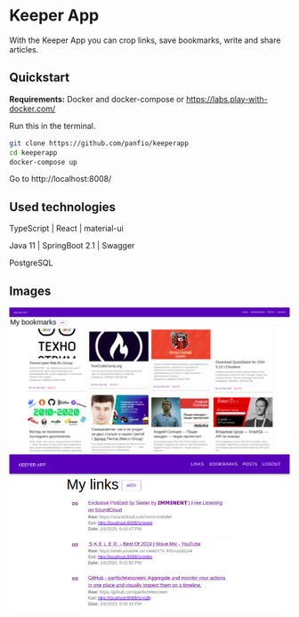 # Keeper App

With the Keeper App you can crop links, save bookmarks, write and share articles.

## Quickstart

**Requirements:** Docker and docker-compose or https://labs.play-with-docker.com/

Run this in the terminal.

```sh
git clone https://github.com/panfio/keeperapp
cd keeperapp
docker-compose up
```

Go to http://localhost:8008/ 

## Used technologies

TypeScript | React | material-ui

Java 11 | SpringBoot 2.1 | Swagger

PostgreSQL

## Images

<img src="https://raw.githubusercontent.com/panfio/demohttpd/master/website/keeper-bookmarks.jpg" alt="keeper bookmarks" />
<img src="https://raw.githubusercontent.com/panfio/demohttpd/master/website/keeper.jpg" alt="keeper link crop" />
